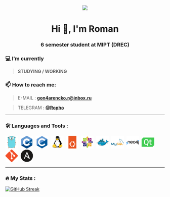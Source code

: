 <div id="header" align="center">
  <img src="https://media.giphy.com/media/Ll22OhMLAlVDb8UQWe/giphy.gif" width="100"/>
</div>


<h1 align="center">Hi 👋, I'm Roman</h1>
<h3 align="center">6 semester student at MIPT (DREC)</h3>

### :computer: I’m currently  

> **STUDYING / WORKING**


### :mailbox: How to reach me:

>  E-MAIL   : **gon4arencko.r@inbox.ru**

> TELEGRAM  : **[@Ropho](https://t.me/Ropho)**
                      
---

### :hammer_and_wrench: Languages and Tools :
<div>
  <img src="https://github.com/devicons/devicon/blob/master/icons/go/go-original.svg" title="GOLANG" alt="GOLANG " width="40" height="40"/>&nbsp;
  <img src="https://github.com/devicons/devicon/blob/master/icons/cplusplus/cplusplus-original.svg" title="C++" alt="C++" width="40" height="40"/>&nbsp;
  <img src="https://github.com/devicons/devicon/blob/master/icons/c/c-original.svg" title="C" alt="C" width="40" height="40"/>&nbsp;
  <img src="https://github.com/devicons/devicon/blob/master/icons/linux/linux-original.svg" title="Linux" alt="Linux" width="40" height="40"/>&nbsp;
  <img src="https://github.com/devicons/devicon/blob/master/icons/ubuntu/ubuntu-plain.svg" title="Ubuntu" alt="Ubuntu" width="40" height="40"/>&nbsp;
  <img src="https://github.com/devicons/devicon/blob/master/icons/centos/centos-original.svg" title="CentOs" alt="CentOs" width="40" height="40"/>&nbsp;
  <img src="https://github.com/devicons/devicon/blob/master/icons/docker/docker-original.svg"  title="Docker" alt="Docker" width="40" height="40"/>&nbsp;
    <img src="https://github.com/devicons/devicon/blob/master/icons/mysql/mysql-original-wordmark.svg" title="MySQL"  alt="MySQL" width="40" height="40"/>&nbsp;
  <img src="https://github.com/devicons/devicon/blob/master/icons/neo4j/neo4j-original-wordmark.svg" title="NEO4J" alt="NEO4J" width="40" height="40"/>&nbsp;
  <img src="https://github.com/devicons/devicon/blob/master/icons/qt/qt-original.svg" title="QT" alt="QT" width="40" height="40"/>&nbsp;
  <img src="https://github.com/devicons/devicon/blob/master/icons/git/git-original.svg" title="GIT"  alt="GIT" width="40" height="40"/>&nbsp;
  <img src="https://github.com/devicons/devicon/blob/master/icons/ansible/ansible-original.svg" title="ANSIBLE" alt="ANSIBLE" width="40" height="40"/>&nbsp;
  
</div>


---

### :fire: My Stats :
[![GitHub Streak](https://github-readme-streak-stats.herokuapp.com?user=Ropho&theme=dark&mode=weekly)](https://git.io/streak-stats)
